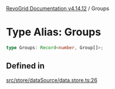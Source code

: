 [RevoGrid Documentation v4.14.12](README.md) / Groups

# Type Alias: Groups

```ts
type Groups: Record<number, Group[]>;
```

## Defined in

[src/store/dataSource/data.store.ts:26](https://github.com/revolist/revogrid/blob/ee1081dbd910f211c490863a4b642535e5dce01e/src/store/dataSource/data.store.ts#L26)
